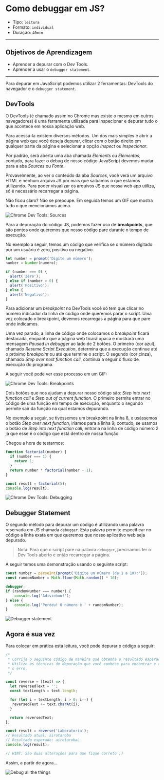 # Como debuggar em JS?

- Tipo: `leitura`
- Formato: `individual`
- Duração: `40min`

***

## Objetivos de Aprendizagem

- Aprender a depurar com o Dev Tools.
- Aprender a usar o `debugger statement`.

***

Para depurar em JavaScript podemos utilizar 2 ferramentas: DevTools do navegador
e o `debugger statement`.

## DevTools

O DevTools (é chamado assim no Chrome mas existe o mesmo em outros navegadores)
é uma ferramenta utilizada para inspecionar e depurar tudo o que acontece em
nossa aplicação web.

Para acessá-la existem diversos métodos. Um dos mais simples é abrir a página
web que você deseja depurar, clicar com o botão direito em qualquer parte da
página e selecionar a opção _Inspect_ ou _Inspecionar_.

Por padrão, será aberta uma aba chamada _Elements_ ou _Elementos_; contudo, para
fazer o debug de nosso código JavaScript devemos mudar para a aba _Sources_ ou
_Fonte_.

Provavelmente, ao ver o conteúdo da aba _Sources_, você verá um arquivo HTML e
nenhum arquivo JS por mais que saibamos o que estamos utilizando. Para poder
visualizar os arquivos JS que nossa web app utiliza, só é necessário recarregar
a página.

Não ficou claro? Não se preocupe. Em seguida temos um GIF que mostra tudo o que
mencionamos acima.

![Chrome Dev Tools:
Sources](https://cdn-images-1.medium.com/max/800/1*JhVFiJNoGZAAmlnk00y6TA.gif)

Para a depuração do código JS, podemos fazer uso de **breakpoints**, que são
pontos onde queremos que nosso código pare durante o tempo de execução.

No exemplo a seguir, temos um código que verifica se o número digitado por um
usuário é zero, positivo ou negativo.

```javascript
let number = prompt('Digite um número');
number = Number(numero);

if (number === 0) {
  alert('Zero');
} else if (number > 0) {
  alert('Positivo');
} else {
  alert('Negativo');
}
```

Para adicionar um _breakpoint_ no DevTools você só tem que clicar no número
indicador da linha de código onde queremos parar o script. Uma vez colocado o
breakpoint, devemos recarregas a página para que pare onde indicamos.

Uma vez parado, a linha de código onde colocamos o _breakpoint_ ficará
destacada, enquanto que a página web ficará opaca e mostrará uma mensagem _Paused
in debugger_ ao lado de 2 botões. O primeiro (cor azul), chamado  _Resume Script
Execution_, determina que a execução continue até o próximo _breakpoint_ ou até
que termine o script. O segundo (cor cinza), chamado _Step over next function
call_, continua a seguir o fluxo de execução do programa.

A seguir você pode ver esse processo em um GIF:

![Chrome Dev Tools:
Breakpoints](https://cdn-images-1.medium.com/max/800/1*DbS6jAUYz3mPJjyv8MMU-w.gif)

Dois botões que nos ajudam a depurar nosso código são: _Step into next function
call_ e _Step out of current function_. O primeiro permite entrar no código de
uma função em tempo de execução, enquanto o segundo permite sair da função na
qual estamos depurando.

No exemplo a seguir, se tivéssemos um breakpoint na linha 8, e usássemos o botão
_Step over next function_, iríamos para a linha 9; contudo, se usamos o botão de
_Step into next function call_, entraria na linha de código número 2 já que esse
é o código que está dentro de nossa função.

Chegou a hora de testarmos:

```javascript
function factorial(number) {
  if (number === 1) {
    return 1;
  }
  return number * factorial(number - 1);
}

const result = factorial(5);
console.log(result);
```

![Chrome Dev Tools:
Debugging](https://cdn-images-1.medium.com/max/800/1*C3k9ZTu-q9i8GFB2P47muQ.gif)

## Debugger Statement

O segundo método para depurar um código é utilizando uma palavra reservada em JS
chamada `debugger`. Esta palavra permite especificar no código a linha exata em
que queremos que nosso aplicativo web seja depurado.

> Nota: Para que o script pare na palavra `debugger`, precisamos ter o Dev Tools
> aberto e então recarregar a página.

A seguir temos uma demonstração usando o seguinte script:

```javascript
const number = parseInt(prompt('Digite um número (de 1 a 10):'));
const randomNumber = Math.floor(Math.random() * 10);

debugger;
if (randomNumber === number) {
    console.log('Adivinhou!');
} else {
    console.log('Perdeu! O número é ' + randomNumber);
}
```

![Debugger
statement](https://cdn-images-1.medium.com/max/800/1*RcPHfLBSK1Bh8FzfqJlqpQ.gif)

## Agora é sua vez

Para colocar em prática esta leitura, você pode depurar o código a seguir:

```javascript
/*
 * Corrija o seguinte código de maneira que obtenha o resultado esperado.
 * Utilize as técnicas de depuração que você conhece para encontrar e resolver
 * o erro.
 */

const reverse = (text) => {
  let reversedText = '';
  const textLength = text.length;

  for (let i = textLength; i > 0; i--) {
   reversedText += text.charAt(i);
  }

  return reversedText;
};

const result = reverse('Laboratoria');
// Resultado atual: airotaroba
// Resultado esperado: airotarobaL
console.log(result);

// HINT: São duas alterações para que fique correto ;)
```

Assim, a partir de agora...

![Debug all the
things](https://cdn-images-1.medium.com/max/800/1*znr2Wn2kXro7XkimgplRCg.jpeg)
